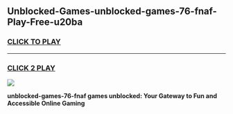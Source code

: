 
## Unblocked-Games-unblocked-games-76-fnaf-Play-Free-u20ba
<h3>
<a href="https://premium76.site?title=unblocked-games-76-fnaf&ref=21A">CLICK TO PLAY</a></h3>
<hr>

<h3>
<a href="https://premium76.site?title=unblocked-games-76-fnaf&ref=21A">CLICK 2 PLAY</a>
  
</h3>

<a href="https://premium76.site?title=unblocked-games-76-fnaf&ref=21A"><img src="https://clearcache.store/games.png"></a>


**unblocked-games-76-fnaf games unblocked: Your Gateway to Fun and Accessible Online Gaming**
